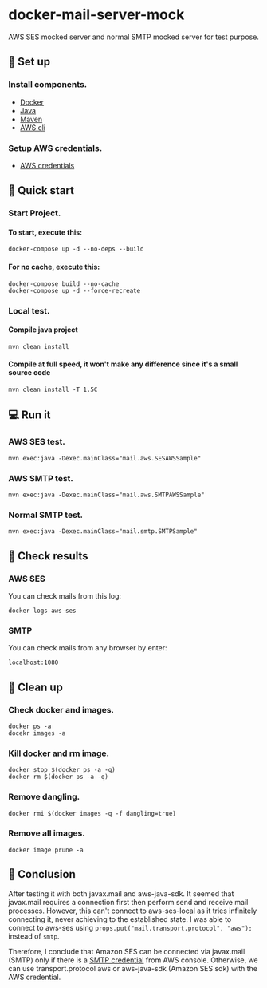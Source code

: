 # docker-mail-server-mock

AWS SES mocked server and normal SMTP mocked server for test purpose.

## 🔧 Set up

### **Install components.**

* [Docker](https://docs.docker.com/get-docker/)
* [Java](https://openjdk.java.net/)
* [Maven](https://maven.apache.org/install.html)
* [AWS cli](https://docs.aws.amazon.com/cli/latest/userguide/cli-chap-install.html)

### **Setup AWS credentials.**

* [AWS credentials](https://docs.aws.amazon.com/sdk-for-java/v1/developer-guide/setup-credentials.html)

## 🚀 Quick start

### **Start Project.**

#### To start, execute this:
```shell
docker-compose up -d --no-deps --build
```

#### For no cache, execute this:
```shell
docker-compose build --no-cache
docker-compose up -d --force-recreate
```

### **Local test.**

#### Compile java project
```shell
mvn clean install
```

#### Compile at full speed, it won't make any difference since it's a small source code
```shell
mvn clean install -T 1.5C
```

## 💻 Run it

### **AWS SES test.**

``` shell
mvn exec:java -Dexec.mainClass="mail.aws.SESAWSSample"
```

### **AWS SMTP test.**

``` shell
mvn exec:java -Dexec.mainClass="mail.aws.SMTPAWSSample"
```

### **Normal SMTP test.**

``` shell
mvn exec:java -Dexec.mainClass="mail.smtp.SMTPSample"
```

## 🔎 Check results

### **AWS SES**
You can check mails from this log:
``` shell
docker logs aws-ses
```

### **SMTP**
You can check mails from any browser by enter:
```
localhost:1080
```

## 🧹 Clean up

### **Check docker and images.**
```shell
docker ps -a
docekr images -a
```

### **Kill docker and rm image.**
```shell
docker stop $(docker ps -a -q)
docker rm $(docker ps -a -q)
```

### **Remove dangling.**
```shell
docker rmi $(docker images -q -f dangling=true)
```

### **Remove all images.**
```shell
docker image prune -a
```

## 📖 Conclusion

After testing it with both javax.mail and aws-java-sdk. It seemed that javax.mail requires a connection first then perform send and receive mail processes.
However, this can't connect to aws-ses-local as it tries infinitely connecting it, never achieving to the established state.
I was able to connect to aws-ses using ```props.put("mail.transport.protocol", "aws");``` instead of `smtp`.


Therefore, I conclude that Amazon SES can be connected via javax.mail (SMTP) only if there is a [SMTP credential](https://docs.aws.amazon.com/ses/latest/DeveloperGuide/smtp-credentials.html) from AWS console.
Otherwise, we can use transport.protocol aws or aws-java-sdk (Amazon SES sdk) with the AWS credential.


